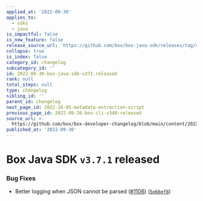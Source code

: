 ```yaml
---
applied_at: '2022-09-30'
applies_to:
  - sdks
  - java
is_impactful: false
is_new_feature: false
release_source_url: 'https://github.com/box/box-java-sdk/releases/tag/v3.7.1'
collapse: true
is_index: false
category_id: changelog
subcategory_id: ''
id: 2022-09-30-box-java-sdk-v371-released
rank: null
total_steps: null
type: changelog
sibling_id: ''
parent_id: changelog
next_page_id: 2022-10-05-metadata-extraction-script
previous_page_id: 2022-09-26-box-cli-v340-released
source_url: >-
  https://github.com/box/box-developer-changelog/blob/main/content/2022/09-30-box-java-sdk-v371-released.md
published_at: '2022-09-30'
---
```

# Box Java SDK `v3.7.1` released

### Bug Fixes

* Better logging when JSON cannot be parsed ([#1106][1]) ([`5e66ef8`][2])

[1]: https://github.com/box/box-java-sdk/issues/1106

[2]: https://github.com/box/box-java-sdk/commit/5e66ef8cc983a6cff34995efc75e9effd3195d48